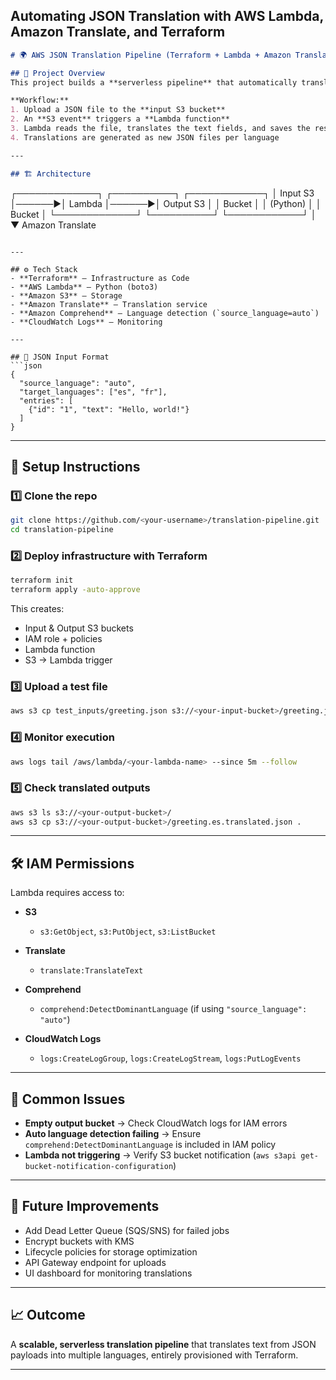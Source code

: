 Automating JSON Translation with AWS Lambda, Amazon Translate, and Terraform
---

```markdown
# 🌍 AWS JSON Translation Pipeline (Terraform + Lambda + Amazon Translate)

## 📌 Project Overview
This project builds a **serverless pipeline** that automatically translates JSON files uploaded to an S3 bucket into multiple languages using **Amazon Translate**, with the entire infrastructure managed via **Terraform**.

**Workflow:**
1. Upload a JSON file to the **input S3 bucket**
2. An **S3 event** triggers a **Lambda function**
3. Lambda reads the file, translates the text fields, and saves the results in the **output S3 bucket**
4. Translations are generated as new JSON files per language

---

## 🏗️ Architecture
```

┌─────────────┐       ┌──────────┐       ┌────────────┐
│  Input S3   │──────▶│  Lambda  │──────▶│  Output S3 │
│  Bucket     │       │ (Python) │       │  Bucket    │
└─────────────┘       └──────────┘       └────────────┘
│
▼
Amazon Translate

````

---

## ⚙️ Tech Stack
- **Terraform** – Infrastructure as Code  
- **AWS Lambda** – Python (boto3)  
- **Amazon S3** – Storage  
- **Amazon Translate** – Translation service  
- **Amazon Comprehend** – Language detection (`source_language=auto`)  
- **CloudWatch Logs** – Monitoring  

---

## 📂 JSON Input Format
```json
{
  "source_language": "auto",
  "target_languages": ["es", "fr"],
  "entries": [
    {"id": "1", "text": "Hello, world!"}
  ]
}
````

---

## 🚀 Setup Instructions

### 1️⃣ Clone the repo

```bash
git clone https://github.com/<your-username>/translation-pipeline.git
cd translation-pipeline
```

### 2️⃣ Deploy infrastructure with Terraform

```bash
terraform init
terraform apply -auto-approve
```

This creates:

* Input & Output S3 buckets
* IAM role + policies
* Lambda function
* S3 → Lambda trigger

### 3️⃣ Upload a test file

```bash
aws s3 cp test_inputs/greeting.json s3://<your-input-bucket>/greeting.json
```

### 4️⃣ Monitor execution

```bash
aws logs tail /aws/lambda/<your-lambda-name> --since 5m --follow
```

### 5️⃣ Check translated outputs

```bash
aws s3 ls s3://<your-output-bucket>/
aws s3 cp s3://<your-output-bucket>/greeting.es.translated.json .
```

---

## 🛠️ IAM Permissions

Lambda requires access to:

* **S3**

  * `s3:GetObject`, `s3:PutObject`, `s3:ListBucket`
* **Translate**

  * `translate:TranslateText`
* **Comprehend**

  * `comprehend:DetectDominantLanguage` (if using `"source_language": "auto"`)
* **CloudWatch Logs**

  * `logs:CreateLogGroup`, `logs:CreateLogStream`, `logs:PutLogEvents`

---

## 🧩 Common Issues

* **Empty output bucket** → Check CloudWatch logs for IAM errors
* **Auto language detection failing** → Ensure `comprehend:DetectDominantLanguage` is included in IAM policy
* **Lambda not triggering** → Verify S3 bucket notification (`aws s3api get-bucket-notification-configuration`)

---

## 🔮 Future Improvements

* Add Dead Letter Queue (SQS/SNS) for failed jobs
* Encrypt buckets with KMS
* Lifecycle policies for storage optimization
* API Gateway endpoint for uploads
* UI dashboard for monitoring translations

---

## 📈 Outcome

A **scalable, serverless translation pipeline** that translates text from JSON payloads into multiple languages, entirely provisioned with Terraform.

---

```
